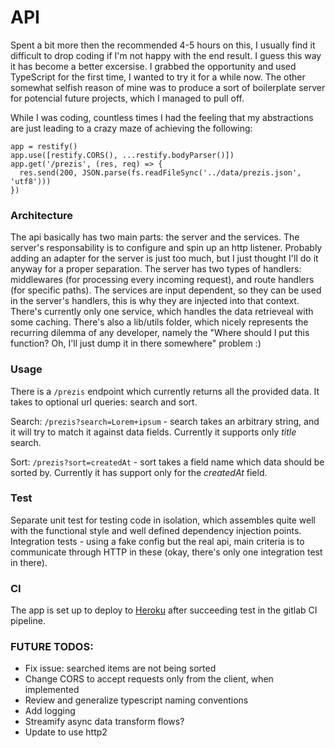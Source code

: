 # API

Spent a bit more then the recommended 4-5 hours on this, I usually find it difficult to drop coding if I'm not happy with the end result. 
I guess this way it has become a better excersise. I grabbed the opportunity and used TypeScript for the first time, I wanted to try it for a while now. The other somewhat selfish reason of mine was to produce a sort of boilerplate server for potencial future projects, which I managed to pull off.

While I was coding, countless times I had the feeling that my abstractions are just leading to a crazy maze of achieving the following:

```
app = restify()
app.use([restify.CORS(), ...restify.bodyParser()])
app.get('/prezis', (res, req) => {
  res.send(200, JSON.parse(fs.readFileSync('../data/prezis.json', 'utf8')))
})
```

### Architecture

The api basically has two main parts: the server and the services.
The server's responsability is to configure and spin up an http listener. Probably adding an adapter for the server is just too much, but I just thought I'll do it anyway for a proper separation. The server has two types of handlers: middlewares (for processing every incoming request), and route handlers (for specific paths). 
The services are input dependent, so they can be used in the server's handlers, this is why they are injected into that context. There's currently only one service, which handles the data retrieveal with some caching.
There's also a lib/utils folder, which nicely represents the recurring dilemma of any developer, namely the "Where should I put this function? Oh, I'll just dump it in there somewhere" problem :)

### Usage

There is a `/prezis` endpoint which currently returns all the provided data. It takes to optional url queries: search and sort. 

Search: `/prezis?search=Lorem+ipsum` - search takes an arbitrary string, and it will try to match it against data fields. Currently it supports only *title* search.

Sort: `/prezis?sort=createdAt` - sort takes a field name which data should be sorted by. Currently it has support only for the *createdAt* field.


### Test

Separate unit test for testing code in isolation, which assembles quite well with the functional style and well defined dependency injection points.
Integration tests - using a fake config but the real api, main criteria is to communicate through HTTP in these (okay, there's only one integration test in there).

### CI

The app is set up to deploy to [Heroku](https://pacific-harbor-98514.herokuapp.com/) after succeeding test in the gitlab CI pipeline.

### FUTURE TODOS:
  * Fix issue: searched items are not being sorted
  * Change CORS to accept requests only from the client, when implemented
  * Review and generalize typescript naming conventions
  * Add logging
  * Streamify async data transform flows?
  * Update to use http2
